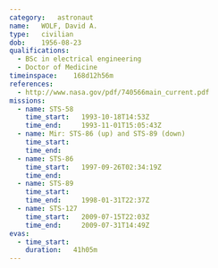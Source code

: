 ```yaml
---
category:	astronaut
name:	WOLF, David A.
type:	civilian
dob:	1956-08-23
qualifications:
  - BSc in electrical engineering
  - Doctor of Medicine
timeinspace:	168d12h56m
references:
  - http://www.nasa.gov/pdf/740566main_current.pdf
missions:
  - name: STS-58
    time_start:   1993-10-18T14:53Z
    time_end:     1993-11-01T15:05:43Z
  - name: Mir: STS-86 (up) and STS-89 (down)
    time_start:   
    time_end:     
  - name: STS-86
    time_start:   1997-09-26T02:34:19Z
    time_end:     
  - name: STS-89
    time_start:   
    time_end:     1998-01-31T22:37Z
  - name: STS-127
    time_start:   2009-07-15T22:03Z
    time_end:     2009-07-31T14:49Z
evas:
  - time_start: 
    duration:   41h05m
---
```

